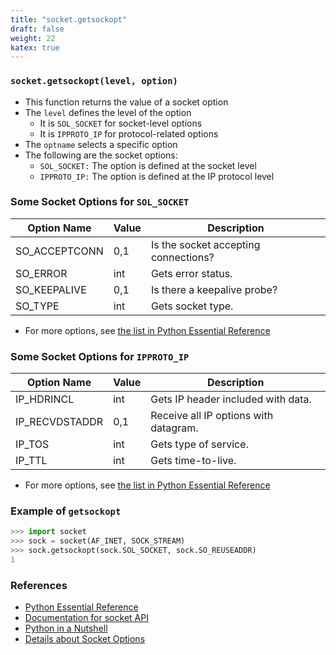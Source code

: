 ```yaml
---
title: "socket.getsockopt"
draft: false
weight: 22
katex: true
---
```


### `socket.getsockopt(level, option)`
- This function returns the value of a socket option
- The `level` defines the level of the option
	- It is `SOL_SOCKET` for socket-level options
	- It is `IPPROTO_IP` for protocol-related options
- The `optname` selects a specific option
- The following are the socket options:
	- `SOL_SOCKET:` The option is defined at the socket level
	- `IPPROTO_IP:` The option is defined at the IP protocol level

### Some Socket Options for `SOL_SOCKET`

| Option Name   | Value | Description                          |
| ------------- | ----- | ------------------------------------ |
| SO_ACCEPTCONN | 0,1   | Is the socket accepting connections? |
| SO_ERROR      | int   | Gets error status.                   |
| SO_KEEPALIVE  | 0,1   | Is there a keepalive probe?          |
| SO_TYPE       | int   | Gets socket type.                    |

- For more options, see [the list in Python Essential Reference](http://index-of.co.uk/Python/Python%20Essential%20Reference,%20Fourth%20Edition.pdf)

### Some Socket Options for `IPPROTO_IP`

| Option Name    | Value | Description                           |
| -------------- | ----- | ------------------------------------- |
| IP_HDRINCL     | int   | Gets IP header included with data.    |
| IP_RECVDSTADDR | 0,1   | Receive all IP options with datagram. |
| IP_TOS         | int   | Gets type of service.                 |
| IP_TTL         | int   | Gets time-to-live.                    |

- For more options, see [the list in Python Essential Reference](http://index-of.co.uk/Python/Python%20Essential%20Reference,%20Fourth%20Edition.pdf)

### Example of `getsockopt`

```python
>>> import socket
>>> sock = socket(AF_INET, SOCK_STREAM)
>>> sock.getsockopt(sock.SOL_SOCKET, sock.SO_REUSEADDR)
1
```

### References
- [Python Essential Reference](http://index-of.co.uk/Python/Python%20Essential%20Reference,%20Fourth%20Edition.pdf)
- [Documentation for socket API](https://docs.python.org/3/library/socket.html)
- [Python in a Nutshell](https://www.arp.com/medias/13916546.pdf)
- [Details about Socket Options](https://stackoverflow.com/a/27024759/12777044)
